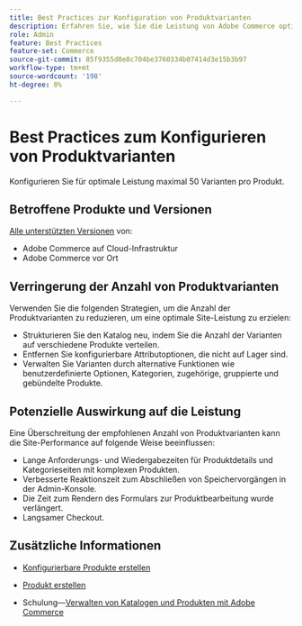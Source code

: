 ```yaml
---
title: Best Practices zur Konfiguration von Produktvarianten
description: Erfahren Sie, wie Sie die Leistung von Adobe Commerce optimieren können, indem Sie die Anzahl der konfigurierten Produktvarianten einschränken.
role: Admin
feature: Best Practices
feature-set: Commerce
source-git-commit: 85f9355d0e8c704be3760334b07414d3e15b3b97
workflow-type: tm+mt
source-wordcount: '198'
ht-degree: 0%

---
```



# Best Practices zum Konfigurieren von Produktvarianten

Konfigurieren Sie für optimale Leistung maximal 50 Varianten pro Produkt.

## Betroffene Produkte und Versionen

[Alle unterstützten Versionen](../../../release/versions.md) von:

- Adobe Commerce auf Cloud-Infrastruktur
- Adobe Commerce vor Ort

## Verringerung der Anzahl von Produktvarianten

Verwenden Sie die folgenden Strategien, um die Anzahl der Produktvarianten zu reduzieren, um eine optimale Site-Leistung zu erzielen:

- Strukturieren Sie den Katalog neu, indem Sie die Anzahl der Varianten auf verschiedene Produkte verteilen.
- Entfernen Sie konfigurierbare Attributoptionen, die nicht auf Lager sind.
- Verwalten Sie Varianten durch alternative Funktionen wie benutzerdefinierte Optionen, Kategorien, zugehörige, gruppierte und gebündelte Produkte.

## Potenzielle Auswirkung auf die Leistung

Eine Überschreitung der empfohlenen Anzahl von Produktvarianten kann die Site-Performance auf folgende Weise beeinflussen:

- Lange Anforderungs- und Wiedergabezeiten für Produktdetails und Kategorieseiten mit komplexen Produkten.
- Verbesserte Reaktionszeit zum Abschließen von Speichervorgängen in der Admin-Konsole.
- Die Zeit zum Rendern des Formulars zur Produktbearbeitung wurde verlängert.
- Langsamer Checkout.

## Zusätzliche Informationen

- [Konfigurierbare Produkte erstellen](https://experienceleague.adobe.com/docs/commerce-admin/catalog/products/types/product-create-configurable.html)
- [Produkt erstellen](https://experienceleague.adobe.com/docs/commerce-admin/catalog/products/product-create.html)

- Schulung—[Verwalten von Katalogen und Produkten mit Adobe Commerce](https://learning.adobe.com/catalog/adobe_commerce/cours000000000098643.html)
